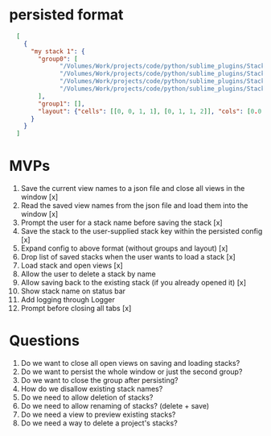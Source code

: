 # persisted format

```json
  [
    {
      "my stack 1": {
        "group0": [
              "/Volumes/Work/projects/code/python/sublime_plugins/Stacks/stacks.py",
              "/Volumes/Work/projects/code/python/sublime_plugins/Stacks/.python-version",
              "/Volumes/Work/projects/code/python/sublime_plugins/Stacks/Default.sublime-commands",
              "/Volumes/Work/projects/code/python/sublime_plugins/Stacks/run-tests"
        ],
        "group1": [],
        "layout": {"cells": [[0, 0, 1, 1], [0, 1, 1, 2]], "cols": [0.0, 1.0], "rows": [0.0, 0.5, 1.0]}
      }
    }
  ]
```

# MVPs

1. Save the current view names to a json file and close all views in the window [x]
1. Read the saved view names from the json file and load them into the window [x]
1. Prompt the user for a stack name before saving the stack [x]
1. Save the stack to the user-supplied stack key within the persisted config [x]
1. Expand config to above format (without groups and layout) [x]
1. Drop list of saved stacks when the user wants to load a stack [x]
1. Load stack and open views [x]
1. Allow the user to delete a stack by name
1. Allow saving back to the existing stack (if you already opened it) [x]
1. Show stack name on status bar
1. Add logging through Logger
1. Prompt before closing all tabs [x]


# Questions

1. Do we want to close all open views on saving and loading stacks?
1. Do we want to persist the whole window or just the second group?
1. Do we want to close the group after persisting?
1. How do we disallow existing stack names?
1. Do we need to allow deletion of stacks?
1. Do we need to allow renaming of stacks? (delete + save)
1. Do we need a view to preview existing stacks?
1. Do we need a way to delete a project's stacks?
